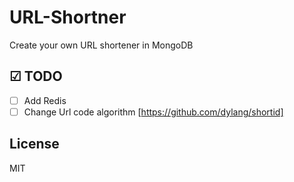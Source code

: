 # URL-Shortner

Create your own URL shortener in MongoDB

## ☑ TODO

* [ ] Add Redis
* [ ] Change Url code algorithm [https://github.com/dylang/shortid]

## License

MIT
